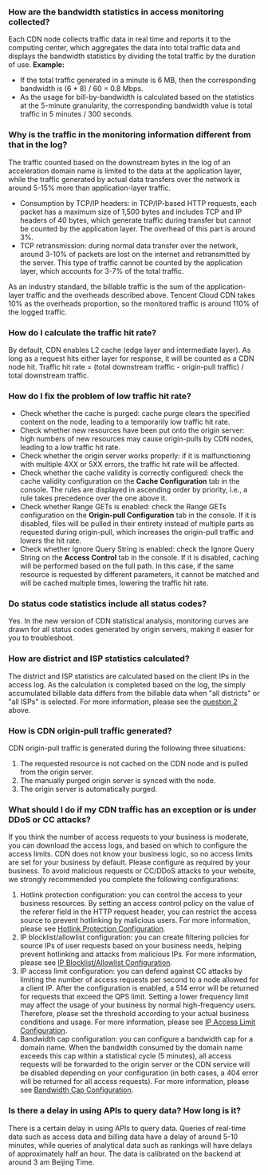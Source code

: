 [](id:q1)
### How are the bandwidth statistics in access monitoring collected?
Each CDN node collects traffic data in real time and reports it to the computing center, which aggregates the data into total traffic data and displays the bandwidth statistics by dividing the total traffic by the duration of use.
**Example:**
- If the total traffic generated in a minute is 6 MB, then the corresponding bandwidth is (6 * 8) / 60 = 0.8 Mbps.
- As the usage for bill-by-bandwidth is calculated based on the statistics at the 5-minute granularity, the corresponding bandwidth value is total traffic in 5 minutes / 300 seconds.

[](id:second)
### Why is the traffic in the monitoring information different from that in the log?
The traffic counted based on the downstream bytes in the log of an acceleration domain name is limited to the data at the application layer, while the traffic generated by actual data transfers over the network is around 5-15% more than application-layer traffic.
- Consumption by TCP/IP headers: in TCP/IP-based HTTP requests, each packet has a maximum size of 1,500 bytes and includes TCP and IP headers of 40 bytes, which generate traffic during transfer but cannot be counted by the application layer. The overhead of this part is around 3%.
- TCP retransmission: during normal data transfer over the network, around 3-10% of packets are lost on the internet and retransmitted by the server. This type of traffic cannot be counted by the application layer, which accounts for 3-7% of the total traffic.

As an industry standard, the billable traffic is the sum of the application-layer traffic and the overheads described above. Tencent Cloud CDN takes 10% as the overheads proportion, so the monitored traffic is around 110% of the logged traffic.

[](id:q3)
### How do I calculate the traffic hit rate?
By default, CDN enables L2 cache (edge layer and intermediate layer). As long as a request hits either layer for response, it will be counted as a CDN node hit.
Traffic hit rate = (total downstream traffic - origin-pull traffic) / total downstream traffic.

[](id:q4)
### How do I fix the problem of low traffic hit rate?
- Check whether the cache is purged: cache purge clears the specified content on the node, leading to a temporarily low traffic hit rate.
- Check whether new resources have been put onto the origin server: high numbers of new resources may cause origin-pulls by CDN nodes, leading to a low traffic hit rate.
- Check whether the origin server works properly: if it is malfunctioning with multiple 4XX or 5XX errors, the traffic hit rate will be affected.
- Check whether the cache validity is correctly configured: check the cache validity configuration on the **Cache Configuration** tab in the console. The rules are displayed in ascending order by priority, i.e., a rule takes precedence over the one above it.
- Check whether Range GETs is enabled: check the Range GETs configuration on the **Origin-pull Configuration** tab in the console. If it is disabled, files will be pulled in their entirety instead of multiple parts as requested during origin-pull, which increases the origin-pull traffic and lowers the hit rate.
- Check whether Ignore Query String is enabled: check the Ignore Query String on the **Access Control** tab in the console. If it is disabled, caching will be performed based on the full path. In this case, if the same resource is requested by different parameters, it cannot be matched and will be cached multiple times, lowering the traffic hit rate.

[](id:q5)
### Do status code statistics include all status codes?
Yes. In the new version of CDN statistical analysis, monitoring curves are drawn for all status codes generated by origin servers, making it easier for you to troubleshoot.

[](id:q6)
### How are district and ISP statistics calculated?
The district and ISP statistics are calculated based on the client IPs in the access log. As the calculation is completed based on the log, the simply accumulated billable data differs from the billable data when "all districts" or "all ISPs" is selected. For more information, please see the [question 2](#second) above.

[](id:q7)
### How is CDN origin-pull traffic generated?

CDN origin-pull traffic is generated during the following three situations:
1. The requested resource is not cached on the CDN node and is pulled from the origin server.
2. The manually purged origin server is synced with the node.
3. The origin server is automatically purged.

[](id:q8)
### What should I do if my CDN traffic has an exception or is under DDoS or CC attacks?

If you think the number of access requests to your business is moderate, you can download the access logs, and based on which to configure the access limits. CDN does not know your business logic, so no access limits are set for your business by default. Please configure as required by your business.
To avoid malicious requests or CC/DDoS attacks to your website, we strongly recommended you complete the following configurations:
1. Hotlink protection configuration: you can control the access to your business resources. By setting an access control policy on the value of the referer field in the HTTP request header, you can restrict the access source to prevent hotlinking by malicious users. For more information, please see [Hotlink Protection Configuration](https://intl.cloud.tencent.com/document/product/228/6292).
2. IP blocklist/allowlist configuration: you can create filtering policies for source IPs of user requests based on your business needs, helping prevent hotlinking and attacks from malicious IPs. For more information, please see [IP Blocklist/Allowlist Configuration](https://intl.cloud.tencent.com/document/product/228/6298).
3. IP access limit configuration: you can defend against CC attacks by limiting the number of access requests per second to a node allowed for a client IP. After the configuration is enabled, a 514 error will be returned for requests that exceed the QPS limit. Setting a lower frequency limit may affect the usage of your business by normal high-frequency users. Therefore, please set the threshold according to your actual business conditions and usage. For more information, please see [IP Access Limit Configuration](https://intl.cloud.tencent.com/document/product/228/6420).
4. Bandwidth cap configuration: you can configure a bandwidth cap for a domain name. When the bandwidth consumed by the domain name exceeds this cap within a statistical cycle (5 minutes), all access requests will be forwarded to the origin server or the CDN service will be disabled depending on your configuration (in both cases, a 404 error will be returned for all access requests). For more information, please see [Bandwidth Cap Configuration](https://intl.cloud.tencent.com/document/product/228/7541).


[](id:q9)
### Is there a delay in using APIs to query data? How long is it?
There is a certain delay in using APIs to query data. Queries of real-time data such as access data and billing data have a delay of around 5-10 minutes, while queries of analytical data such as rankings will have delays of approximately half an hour. The data is calibrated on the backend at around 3 am Beijing Time.



